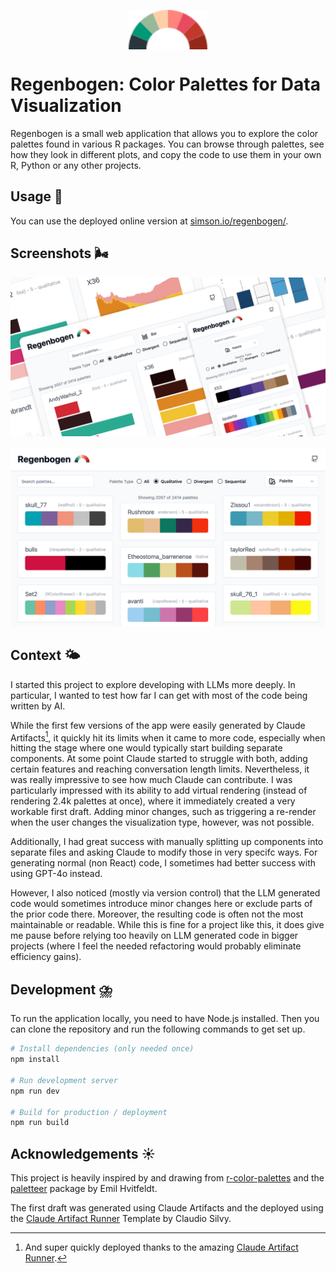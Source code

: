 <p align="center">
  <img alt="The Regenbogen Logo" src="img/logo.svg" width="25%" align="center">
</p>

# Regenbogen: Color Palettes for Data Visualization

Regenbogen is a small web application that allows you to explore the color palettes found in various R packages. You can browse through palettes, see how they look in different plots, and copy the code to use them in your own R, Python or any other projects.

## Usage 🌈

You can use the deployed online version at [simson.io/regenbogen/](https://simson.io/regenbogen/).

## Screenshots 🌬️

![Combination of differently sized screenshots.](img/screenshots-combined.png)

![Desktop screenshot showing different palettes.](img/screenshot-desktop.png)

## Context 🌤️

I started this project to explore developing with LLMs more deeply. In particular, I wanted to test how far I can get with most of the code being written by AI.

While the first few versions of the app were easily generated by Claude Artifacts[^1], it quickly hit its limits when it came to more code, especially when hitting the stage where one would typically start building separate components. At some point Claude started to struggle with both, adding certain features and reaching conversation length limits. Nevertheless, it was really impressive to see how much Claude can contribute. I was particularly impressed with its ability to add virtual rendering (instead of rendering 2.4k palettes at once), where it immediately created a very workable first draft. Adding minor changes, such as triggering a re-render when the user changes the visualization type, however, was not possible.

Additionally, I had great success with manually splitting up components into separate files and asking Claude to modify those in very specifc ways. For generating normal (non React) code, I sometimes had better success with using GPT-4o instead.

However, I also noticed (mostly via version control) that the LLM generated code would sometimes introduce minor changes here or exclude parts of the prior code there. Moreover, the resulting code is often not the most maintainable or readable. While this is fine for a project like this, it does give me pause before relying too heavily on LLM generated code in bigger projects (where I feel the needed refactoring would probably eliminate efficiency gains).

[^1]: And super quickly deployed thanks to the amazing [Claude Artifact Runner](https://github.com/claudio-silva/claude-artifact-runner).

## Development ⛈️

To run the application locally, you need to have Node.js installed. Then you can clone the repository and run the following commands to get set up.

```bash
# Install dependencies (only needed once)
npm install

# Run development server
npm run dev

# Build for production / deployment
npm run build
```

## Acknowledgements ☀️

This project is heavily inspired by and drawing from [r-color-palettes](https://emilhvitfeldt.github.io/r-color-palettes/) and the [paletteer](https://emilhvitfeldt.github.io/paletteer/) package by Emil Hvitfeldt.

The first draft was generated using Claude Artifacts and the deployed using the [Claude Artifact Runner](https://github.com/claudio-silva/claude-artifact-runner) Template by Claudio Silvy.
